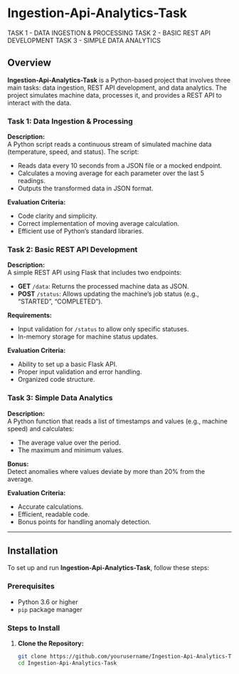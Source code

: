 # Ingestion-Api-Analytics-Task
TASK 1 - DATA INGESTION &amp; PROCESSING
TASK 2 - BASIC REST API DEVELOPMENT
TASK 3 - SIMPLE DATA ANALYTICS

## Overview

**Ingestion-Api-Analytics-Task** is a Python-based project that involves three main tasks: data ingestion, REST API development, and data analytics. The project simulates machine data, processes it, and provides a REST API to interact with the data.

### Task 1: Data Ingestion & Processing

**Description:**  
A Python script reads a continuous stream of simulated machine data (temperature, speed, and status). The script:

- Reads data every 10 seconds from a JSON file or a mocked endpoint.
- Calculates a moving average for each parameter over the last 5 readings.
- Outputs the transformed data in JSON format.

**Evaluation Criteria:**
- Code clarity and simplicity.
- Correct implementation of moving average calculation.
- Efficient use of Python’s standard libraries.

### Task 2: Basic REST API Development

**Description:**  
A simple REST API using Flask that includes two endpoints:

- **GET** `/data`: Returns the processed machine data as JSON.
- **POST** `/status`: Allows updating the machine’s job status (e.g., “STARTED”, “COMPLETED”).

**Requirements:**
- Input validation for `/status` to allow only specific statuses.
- In-memory storage for machine status updates.

**Evaluation Criteria:**
- Ability to set up a basic Flask API.
- Proper input validation and error handling.
- Organized code structure.

### Task 3: Simple Data Analytics

**Description:**  
A Python function that reads a list of timestamps and values (e.g., machine speed) and calculates:

- The average value over the period.
- The maximum and minimum values.

**Bonus:**  
Detect anomalies where values deviate by more than 20% from the average.

**Evaluation Criteria:**
- Accurate calculations.
- Efficient, readable code.
- Bonus points for handling anomaly detection.

---

## Installation

To set up and run **Ingestion-Api-Analytics-Task**, follow these steps:

### Prerequisites

- Python 3.6 or higher
- `pip` package manager

### Steps to Install

1. **Clone the Repository:**

   ```bash
   git clone https://github.com/yourusername/Ingestion-Api-Analytics-Task.git
   cd Ingestion-Api-Analytics-Task
